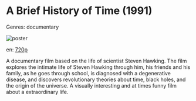 # A Brief History of Time (1991)

Genres: documentary

![poster](http://image.tmdb.org/t/p/w500/245tFCzZLiE9Xo03EuZIU03zXEw.jpg)

en:
  [720p](magnet:?xt=urn:btih:C46BC2F2FD405DD235497F7DF6F2B3FF3185F1DA&tr=udp://glotorrents.pw:6969/announce&tr=udp://tracker.opentrackr.org:1337/announce&tr=udp://torrent.gresille.org:80/announce&tr=udp://tracker.openbittorrent.com:80&tr=udp://tracker.coppersurfer.tk:6969&tr=udp://tracker.leechers-paradise.org:6969&tr=udp://p4p.arenabg.ch:1337&tr=udp://tracker.internetwarriors.net:1337)
  


A documentary film based on the life of scientist Steven Hawking. The film explores the intimate life of Steven Hawking through him, his friends and his family, as he goes through school, is diagnosed with a degenerative disease, and discovers revolutionary theories about time, black holes, and the origin of the universe. A visually interesting and at times funny film about a extraordinary life.